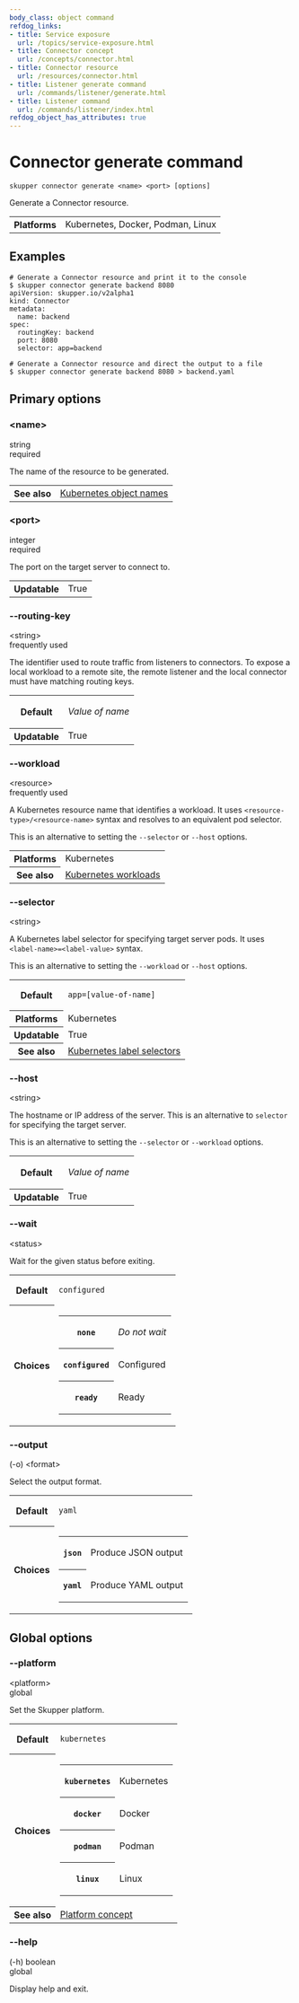 ```yaml
---
body_class: object command
refdog_links:
- title: Service exposure
  url: /topics/service-exposure.html
- title: Connector concept
  url: /concepts/connector.html
- title: Connector resource
  url: /resources/connector.html
- title: Listener generate command
  url: /commands/listener/generate.html
- title: Listener command
  url: /commands/listener/index.html
refdog_object_has_attributes: true
---
```


# Connector generate command

~~~ shell
skupper connector generate <name> <port> [options]
~~~

Generate a Connector resource.

<table class="fields"><tr><th>Platforms</th><td>Kubernetes, Docker, Podman, Linux</td></table>

## Examples

~~~ console
# Generate a Connector resource and print it to the console
$ skupper connector generate backend 8080
apiVersion: skupper.io/v2alpha1
kind: Connector
metadata:
  name: backend
spec:
  routingKey: backend
  port: 8080
  selector: app=backend

# Generate a Connector resource and direct the output to a file
$ skupper connector generate backend 8080 > backend.yaml
~~~

## Primary options

<div class="attribute">
<div class="attribute-heading">
<h3 id="option-name">&lt;name&gt;</h3>
<div class="attribute-type-info">string</div>
<div class="attribute-flags">required</div>
</div>
<div class="attribute-body">

The name of the resource to be generated.

<table class="fields"><tr><th>See also</th><td><a href="https://kubernetes.io/docs/concepts/overview/working-with-objects/names/">Kubernetes object names</a></td></table>

</div>
</div>

<div class="attribute">
<div class="attribute-heading">
<h3 id="option-port">&lt;port&gt;</h3>
<div class="attribute-type-info">integer</div>
<div class="attribute-flags">required</div>
</div>
<div class="attribute-body">

The port on the target server to connect to.

<table class="fields"><tr><th>Updatable</th><td>True</td></table>

</div>
</div>

<div class="attribute">
<div class="attribute-heading">
<h3 id="option-routing-key">--routing-key</h3>
<div class="attribute-type-info">&lt;string&gt;</div>
<div class="attribute-flags">frequently used</div>
</div>
<div class="attribute-body">

The identifier used to route traffic from listeners to
connectors.  To expose a local workload to a remote site, the
remote listener and the local connector must have matching
routing keys.

<table class="fields"><tr><th>Default</th><td><p><em>Value of name</em></p>
</td><tr><th>Updatable</th><td>True</td></table>

</div>
</div>

<div class="attribute">
<div class="attribute-heading">
<h3 id="option-workload">--workload</h3>
<div class="attribute-type-info">&lt;resource&gt;</div>
<div class="attribute-flags">frequently used</div>
</div>
<div class="attribute-body">

A Kubernetes resource name that identifies a workload.  It uses
`<resource-type>/<resource-name>` syntax and resolves to an
equivalent pod selector.

This is an alternative to setting the `--selector` or
`--host` options.

<table class="fields"><tr><th>Platforms</th><td>Kubernetes</td><tr><th>See also</th><td><a href="https://kubernetes.io/docs/concepts/workloads/">Kubernetes workloads</a></td></table>

</div>
</div>

<div class="attribute">
<div class="attribute-heading">
<h3 id="option-selector">--selector</h3>
<div class="attribute-type-info">&lt;string&gt;</div>
</div>
<div class="attribute-body">

A Kubernetes label selector for specifying target server pods.  It
uses `<label-name>=<label-value>` syntax.

This is an alternative to setting the `--workload` or
`--host` options.

<table class="fields"><tr><th>Default</th><td><p><code>app=[value-of-name]</code></p>
</td><tr><th>Platforms</th><td>Kubernetes</td><tr><th>Updatable</th><td>True</td><tr><th>See also</th><td><a href="https://kubernetes.io/docs/concepts/overview/working-with-objects/labels/#label-selectors">Kubernetes label selectors</a></td></table>

</div>
</div>

<div class="attribute">
<div class="attribute-heading">
<h3 id="option-host">--host</h3>
<div class="attribute-type-info">&lt;string&gt;</div>
</div>
<div class="attribute-body">

The hostname or IP address of the server.  This is an
alternative to `selector` for specifying the target server.

This is an alternative to setting the `--selector` or
`--workload` options.

<table class="fields"><tr><th>Default</th><td><p><em>Value of name</em></p>
</td><tr><th>Updatable</th><td>True</td></table>

</div>
</div>

<div class="attribute">
<div class="attribute-heading">
<h3 id="option-wait">--wait</h3>
<div class="attribute-type-info">&lt;status&gt;</div>
</div>
<div class="attribute-body">

Wait for the given status before exiting.

<table class="fields"><tr><th>Default</th><td><p><code>configured</code></p>
</td><tr><th>Choices</th><td><table class="choices"><tr><th><code>none</code></th><td><p><em>Do not wait</em></p>
</td></tr><tr><th><code>configured</code></th><td><p>Configured</p>
</td></tr><tr><th><code>ready</code></th><td><p>Ready</p>
</td></tr></table></td></table>

</div>
</div>

<div class="attribute">
<div class="attribute-heading">
<h3 id="option-output">--output</h3>
<div class="attribute-type-info">(-o) &lt;format&gt;</div>
</div>
<div class="attribute-body">

Select the output format.

<table class="fields"><tr><th>Default</th><td><p><code>yaml</code></p>
</td><tr><th>Choices</th><td><table class="choices"><tr><th><code>json</code></th><td><p>Produce JSON output</p>
</td></tr><tr><th><code>yaml</code></th><td><p>Produce YAML output</p>
</td></tr></table></td></table>

</div>
</div>

## Global options

<div class="attribute collapsed">
<div class="attribute-heading">
<h3 id="option-platform">--platform</h3>
<div class="attribute-type-info">&lt;platform&gt;</div>
<div class="attribute-flags">global</div>
</div>
<div class="attribute-body">

Set the Skupper platform.

<!-- You can also use the `SKUPPER_PLATFORM` environment variable. -->

<table class="fields"><tr><th>Default</th><td><p><code>kubernetes</code></p>
</td><tr><th>Choices</th><td><table class="choices"><tr><th><code>kubernetes</code></th><td><p>Kubernetes</p>
</td></tr><tr><th><code>docker</code></th><td><p>Docker</p>
</td></tr><tr><th><code>podman</code></th><td><p>Podman</p>
</td></tr><tr><th><code>linux</code></th><td><p>Linux</p>
</td></tr></table></td><tr><th>See also</th><td><a href="{{site_prefix}}/concepts/platform.html">Platform concept</a></td></table>

</div>
</div>

<div class="attribute collapsed">
<div class="attribute-heading">
<h3 id="option-help">--help</h3>
<div class="attribute-type-info">(-h) boolean</div>
<div class="attribute-flags">global</div>
</div>
<div class="attribute-body">

Display help and exit.



</div>
</div>
